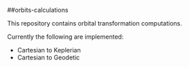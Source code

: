 ##orbits-calculations

This repository contains orbital transformation computations.

Currently the following are implemented:

* Cartesian to Keplerian
* Cartesian to Geodetic

